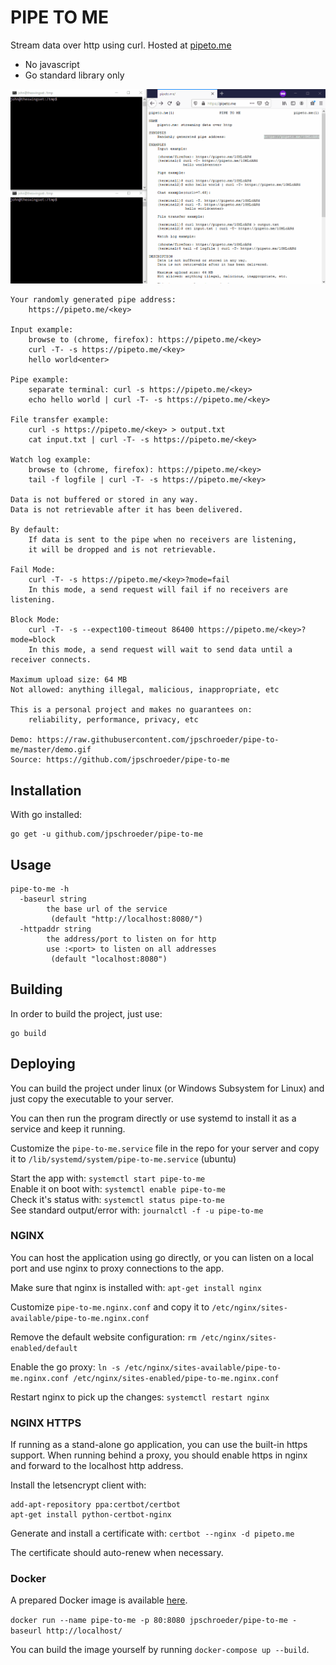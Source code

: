 
PIPE TO ME
==========

Stream data over http using curl.  Hosted at [pipeto.me](https://pipeto.me/)

- No javascript
- Go standard library only

![](demo.gif)

```
Your randomly generated pipe address:
	https://pipeto.me/<key>

Input example:
	browse to (chrome, firefox): https://pipeto.me/<key>
	curl -T- -s https://pipeto.me/<key>
	hello world<enter>

Pipe example:
	separate terminal: curl -s https://pipeto.me/<key>
	echo hello world | curl -T- -s https://pipeto.me/<key>

File transfer example:
	curl -s https://pipeto.me/<key> > output.txt
	cat input.txt | curl -T- -s https://pipeto.me/<key>

Watch log example:
	browse to (chrome, firefox): https://pipeto.me/<key>
	tail -f logfile | curl -T- -s https://pipeto.me/<key>

Data is not buffered or stored in any way.
Data is not retrievable after it has been delivered.

By default: 
	If data is sent to the pipe when no receivers are listening, 
	it will be dropped and is not retrievable.

Fail Mode: 
	curl -T- -s https://pipeto.me/<key>?mode=fail
	In this mode, a send request will fail if no receivers are listening.

Block Mode:
	curl -T- -s --expect100-timeout 86400 https://pipeto.me/<key>?mode=block
	In this mode, a send request will wait to send data until a receiver connects.

Maximum upload size: 64 MB
Not allowed: anything illegal, malicious, inappropriate, etc

This is a personal project and makes no guarantees on:
	reliability, performance, privacy, etc

Demo: https://raw.githubusercontent.com/jpschroeder/pipe-to-me/master/demo.gif
Source: https://github.com/jpschroeder/pipe-to-me
```

## Installation

With go installed:
```shell
go get -u github.com/jpschroeder/pipe-to-me
```

## Usage

```shell
pipe-to-me -h
  -baseurl string
        the base url of the service
         (default "http://localhost:8080/")
  -httpaddr string
        the address/port to listen on for http
        use :<port> to listen on all addresses
         (default "localhost:8080")
```

## Building

In order to build the project, just use:
```shell
go build
```

## Deploying

You can build the project under linux (or Windows Subsystem for Linux) and just copy the executable to your server.

You can then run the program directly or use systemd to install it as a service and keep it running.

Customize the `pipe-to-me.service` file in the repo for your server and copy it to `/lib/systemd/system/pipe-to-me.service` (ubuntu)

Start the app with: `systemctl start pipe-to-me`  
Enable it on boot with: `systemctl enable pipe-to-me`  
Check it's status with: `systemctl status pipe-to-me`  
See standard output/error with: `journalctl -f -u pipe-to-me`

### NGINX

You can host the application using go directly, or you can listen on a local port and use nginx to proxy connections to the app.

Make sure that nginx is installed with: `apt-get install nginx`

Customize `pipe-to-me.nginx.conf` and copy it to `/etc/nginx/sites-available/pipe-to-me.nginx.conf`

Remove the default website configuration: `rm /etc/nginx/sites-enabled/default`

Enable the go proxy: `ln -s /etc/nginx/sites-available/pipe-to-me.nginx.conf /etc/nginx/sites-enabled/pipe-to-me.nginx.conf`

Restart nginx to pick up the changes: `systemctl restart nginx`

### NGINX HTTPS

If running as a stand-alone go application, you can use the built-in https support.  When running behind a proxy, you should enable https in nginx and forward to the localhost http address.

Install the letsencrypt client with: 

```shell
add-apt-repository ppa:certbot/certbot
apt-get install python-certbot-nginx
```

Generate and install a certificate with: `certbot --nginx -d pipeto.me`

The certificate should auto-renew when necessary.

### Docker

A prepared Docker image is available [here](https://hub.docker.com/r/jpschroeder/pipe-to-me).

`docker run --name pipe-to-me -p 80:8080 jpschroeder/pipe-to-me -baseurl http://localhost/`

You can build the image yourself by running `docker-compose up --build`.
